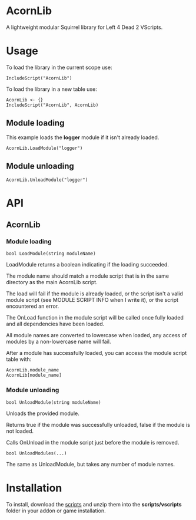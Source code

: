 # AcornLib
A lightweight modular Squirrel library for Left 4 Dead 2 VScripts.

# Usage

To load the library in the current scope use:

```Squirrel
IncludeScript("AcornLib")
```

To load the library in a new table use:

```Squirrel
AcornLib <- {}
IncludeScript("AcornLib", AcornLib)
```

## Module loading

This example loads the **logger** module if it isn't already loaded.

```Squirrel
AcornLib.LoadModule("logger")
```

## Module unloading

```Squirrel
AcornLib.UnloadModule("logger")
```


# API

## AcornLib

### **Module loading**

```Squirrel
bool LoadModule(string moduleName)
```
LoadModule returns a boolean indicating if the loading succeeded.

The module name should match a module script that is in the same directory as the main AcornLib script.

The load will fail if the module is already loaded, or the script isn't a valid module script (see MODULE SCRIPT INFO when I write it), or the script encountered an error.

The OnLoad function in the module script will be called once fully loaded and all dependencies have been loaded.

All module names are converted to lowercase when loaded, any access of modules by a non-lowercase name will fail.

After a module has successfully loaded, you can access the module script table with:
```Squirrel
AcornLib.module_name
AcornLib[module_name]
```

### **Module unloading**

```Squirrel
bool UnloadModule(string moduleName)
```

Unloads the provided module.

Returns true if the module was successfully unloaded, false if the module is not loaded.

Calls OnUnload in the module script just before the module is removed.

```Squirrel
bool UnloadModules(...)
```

The same as UnloadModule, but takes any number of module names.

# Installation

To install, download the [scripts](https://github.com/Treescrub/AcornLib/archive/master.zip) and unzip them into the **scripts/vscripts** folder in your addon or game installation.
